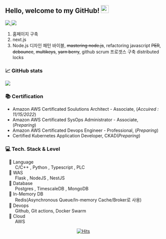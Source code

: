 ## Hello, welcome to my GitHub! <img src="https://raw.githubusercontent.com/zluvsand/zluvsand/master/wave.gif" width="25px">

<a href="mailto:hmkkang0922@daum.net">
    <img src="https://img.shields.io/badge/Mail-006400?style=for-the-badge&logo=Gmail&logoColor=white" />
</a>
<a href="https://zluvsand.github.io/">
    <img src="https://img.shields.io/badge/Resume-3776AB?style=for-the-badge&logo=Storybook&logoColor=white" />
</a>

1) 홈페이지 구축
2) next.js
3) Node.js 디자인 패턴 바이블, ~~mastering node.js~~, refactoring javascript
~~PER~~, ~~debounce~~, ~~multikeys~~, ~~yarn berry~~, github scrum 프로겟스 구축
distributed locks






### 📈 GitHub stats
<p><img src="https://github-readme-streak-stats.herokuapp.com/?user=kanghyungmin&theme=dracula"/></p>

</div>


### 📚 Certification 
- Amazon AWS Certificated Soulutions Architect - Associate, (*Accuired : 11/15/2022*)
- Amazon AWS Certificated SysOps Administrator - Associate, (*Preparing*)
- Amazon AWS Certificated Devops Engineer - Professional, (*Preparing*)
- Certified Kubernetes Application Developer, CKAD(*Preparing*)

### 💻 Tech. Stack & Level
  &nbsp;  &nbsp;📒 Language  
&nbsp;  &nbsp;  &nbsp;  &nbsp; C/C++ , Python , Typescript , PLC  
  &nbsp;  &nbsp;📕 WAS   
&nbsp;  &nbsp;  &nbsp;  &nbsp; Flask , NodeJS , NestJS   
  &nbsp;  &nbsp;📗 Database  
&nbsp;  &nbsp;  &nbsp;  &nbsp; Postgres , TimescaleDB , MongoDB  
  &nbsp;  &nbsp;📙 In-Memory DB  
&nbsp;  &nbsp;  &nbsp;  &nbsp; Redis(Asynchronous Queue/In-memory Cache/Broker로 사용)  
  &nbsp;  &nbsp;📘 Devops  
&nbsp;  &nbsp;  &nbsp;  &nbsp;  Github, Git actions, Docker Swarm  
  &nbsp;  &nbsp;📔 Cloud  
&nbsp;  &nbsp;  &nbsp;  &nbsp; AWS  
  
<div align=center style="width:500px;">
  
[![Hits](https://hits.seeyoufarm.com/api/count/incr/badge.svg?url=https%3A%2F%2Fgithub.com%2Fkanghyungmin%2Fkanghyungmin&count_bg=%2379C83D&title_bg=%23555555&icon=&icon_color=%23E7E7E7&title=hits&edge_flat=false)](https://hits.seeyoufarm.com)
  
</div>
